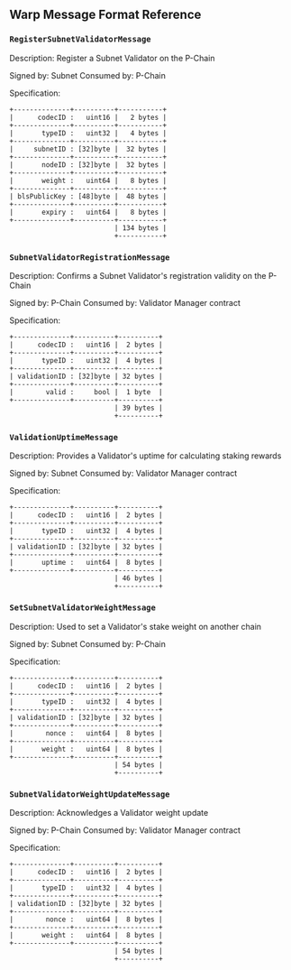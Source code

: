 ## Warp Message Format Reference

### `RegisterSubnetValidatorMessage`

Description: Register a Subnet Validator on the P-Chain

Signed by: Subnet
Consumed by: P-Chain

Specification:

```
+--------------+----------+-----------+
|      codecID :   uint16 |   2 bytes |
+--------------+----------+-----------+
|       typeID :   uint32 |   4 bytes |
+--------------+----------+-----------+
|     subnetID : [32]byte |  32 bytes |
+--------------+----------+-----------+
|       nodeID : [32]byte |  32 bytes |
+--------------+----------+-----------+
|       weight :   uint64 |   8 bytes |
+--------------+----------+-----------+
| blsPublicKey : [48]byte |  48 bytes |
+--------------+----------+-----------+
|       expiry :   uint64 |   8 bytes |
+--------------+----------+-----------+
                          | 134 bytes |
                          +-----------+

```

### `SubnetValidatorRegistrationMessage`

Description: Confirms a Subnet Validator's registration validity on the P-Chain

Signed by: P-Chain
Consumed by: Validator Manager contract

Specification:

```
+--------------+----------+----------+
|      codecID :   uint16 |  2 bytes |
+--------------+----------+----------+
|       typeID :   uint32 |  4 bytes |
+--------------+----------+----------+
| validationID : [32]byte | 32 bytes |
+--------------+----------+----------+
|        valid :     bool |  1 byte  |
+--------------+----------+----------+
                          | 39 bytes |
                          +----------+
```

### `ValidationUptimeMessage`

Description: Provides a Validator's uptime for calculating staking rewards

Signed by: Subnet
Consumed by: Validator Manager contract

Specification:

```
+--------------+----------+----------+
|      codecID :   uint16 |  2 bytes |
+--------------+----------+----------+
|       typeID :   uint32 |  4 bytes |
+--------------+----------+----------+
| validationID : [32]byte | 32 bytes |
+--------------+----------+----------+
|       uptime :   uint64 |  8 bytes |
+--------------+----------+----------+
                          | 46 bytes |
                          +----------+
```

### `SetSubnetValidatorWeightMessage`

Description: Used to set a Validator's stake weight on another chain

Signed by: Subnet
Consumed by: P-Chain

Specification:

```
+--------------+----------+----------+
|      codecID :   uint16 |  2 bytes |
+--------------+----------+----------+
|       typeID :   uint32 |  4 bytes |
+--------------+----------+----------+
| validationID : [32]byte | 32 bytes |
+--------------+----------+----------+
|        nonce :   uint64 |  8 bytes |
+--------------+----------+----------+
|       weight :   uint64 |  8 bytes |
+--------------+----------+----------+
                          | 54 bytes |
                          +----------+
```

### `SubnetValidatorWeightUpdateMessage`

Description: Acknowledges a Validator weight update

Signed by: P-Chain
Consumed by: Validator Manager contract

Specification:

```
+--------------+----------+----------+
|      codecID :   uint16 |  2 bytes |
+--------------+----------+----------+
|       typeID :   uint32 |  4 bytes |
+--------------+----------+----------+
| validationID : [32]byte | 32 bytes |
+--------------+----------+----------+
|        nonce :   uint64 |  8 bytes |
+--------------+----------+----------+
|       weight :   uint64 |  8 bytes |
+--------------+----------+----------+
                          | 54 bytes |
                          +----------+
```